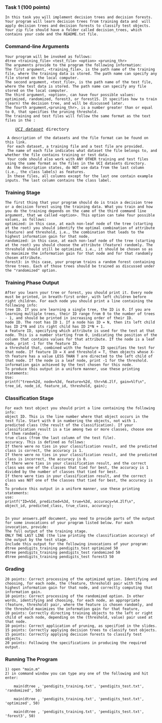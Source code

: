 ### Task 1 (100 points)

    In this task you will implement decision trees and decision forests. 
    Your program will learn decision trees from training data and  will apply decision trees and decision forests to classify test objects.
    Your zip file should have a folder called decision_trees, which contains your code and the README.txt file.

### Command-line Arguments

    Your program will be invoked as follows:
    dtree <training_file> <test_file> <option> <pruning_thr>
    The arguments provide to the program the following information:
    The first argument, <training_file>, is the path name of the training file, where the training data is stored. The path name can specify any file stored on the local computer.
    The second argument, <test_file>, is the path name of the test file, where the test data is stored. The path name can specify any file stored on the local computer.
    The third argument, <option>, can have four possible values: optimized, randomized, forest3, or forest15. It specifies how to train (learn) the decision tree, and will be discussed later.
    The fourth argument,<pruning_thr>, is a number greater than or equal to 0, that specifies the pruning threshold.
    The training and test files will follow the same format as the text files in the :
<pre>
    <i><a href="http://vlm1.uta.edu/~athitsos/courses/cse6363_spring2017/assignments/uci_datasets/">UCI dataset</a></i> directory
</pre>
 
     A description of the datasets and the file format can be found on this link. 
     For each dataset, a training file and a test file are provided. 
     The name of each file indicates what dataset the file belongs to, and whether the file contains training or test data. 
     Your code should also work with ANY OTHER training and test files using the same format as the files in the UCI datasets directory.
     As the description states, do NOT use data from the last column (i.e., the class labels) as features. 
     In these files, all columns except for the last one contain example inputs. The last column contains the class label.

### Training Stage

    The first thing that your program should do is train a decision tree or a decision forest using the training data. What you train and how you do the training depends on the came of the third command line argument, that we called <option>. This option can take four possible values, as follows:
    optimized: in this case, at each non-leaf node of the tree (starting at the root) you should identify the optimal combination of attribute (feature) and threshold, i.e., the combination that leads to the highest information gain for that node.
    randomized: in this case, at each non-leaf node of the tree (starting at the root) you should choose the attribute (feature) randomly. The threshold should still be optimized, i.e., it should be chosen so as to maximize the information gain for that node and for that randomly chosen attribute.
    forest3: in this case, your program trains a random forest containing three trees. Each of those trees should be trained as discussed under the "randomized" option.
   
### Training Phase Output

    After you learn your tree or forest, you should print it. Every node must be printed, in breath-first order, with left children before right children. For each node you should print a line containing the following info:
    tree ID. If you are learning a single tree, the ID is 0. If you are learning multiple trees, their ID range from 0 to the number of trees - 1, and should be printed in increasing order of their ID.
    node ID. The root has ID 1. If a node has ID = N, then its left child has ID 2*N and its right child has ID 2*N + 1.
    a feature ID, specifying which attribute is used for the test at that node. This is a number starting from 0, indicating the position of the column that contains values for that attribute. If the node is a leaf node, print -1 for the feature ID.
    a threshold that, combined with the feature ID specifies the test for that node. If feature ID = X and threshold = T, then objects whose X-th feature has a value LESS THAN T are directed to the left child of that node. If the node is a leaf node, print -1 for the threshold.
    information gain achieved by the test chosen for this node.
    To produce this output in a uniform manner, use these printing statements:
    Use:
    printf("tree=%2d, node=%3d, feature=%2d, thr=%6.2lf, gain=%lf\n", tree_id, node_id, feature_id, threshold, gain);


### Classification Stage

    For each test object you should print a line containing the following info:
    object ID. This is the line number where that object occurs in the test file. Start with 0 in numbering the objects, not with 1.
    predicted class (the result of the classification). If your classification result is a tie among two or more classes, choose one of them randomly.
    true class (from the last column of the test file).
    accuracy. This is defined as follows:
    If there were no ties in your classification result, and the predicted class is correct, the accuracy is 1.
    If there were no ties in your classification result, and the predicted class is incorrect, the accuracy is 0.
    If there were ties in your classification result, and the correct class was one of the classes that tied for best, the accuracy is 1 divided by the number of classes that tied for best.
    If there were ties in your classification result, and the correct class was NOT one of the classes that tied for best, the accuracy is 0.
    To produce this output in a uniform manner, use these printing statements:
    use:
    printf("ID=%5d, predicted=%3d, true=%3d, accuracy=%4.2lf\n", object_id, predicted_class, true_class, accuracy);


    In your answers.pdf document, you need to provide parts of the output for some invocations of your program listed below. For each invocation, provide:
    The full output of the training stage.
    ONLY THE LAST LINE (the line printing the classification accuracy) of the output by the test stage.
    Include this output for the following invocations of your program:
    dtree pendigits_training pendigits_test optimized 50
    dtree pendigits_training pendigits_test randomized 50
    dtree pendigits_training pendigits_test forest3 50
    
    
### Grading

    20 points: Correct processing of the optimized option. Identifying and choosing, for each node, the (feature, threshold) pair with the highest information gain for that node, and correctly computing that information gain.
    10 points: Correct processing of the randomized option. In other words, identifying and choosing, for each node, an appropriate (feature, threshold) pair, where the feature is chosen randomly, and the threshold maximizes the information gain for that feature,
    10 points: Correctly directing training objects to the left or right child of each node, depending on the (threshold, value) pair used at that node.
    10 points: Correct application of pruning, as specified in the slides.
    15 points: Correctly applying decision trees to classify test objects.
    15 points: Correctly applying decision forests to classify test objects.
    20 points: Following the specifications in producing the required output.
   
### Running The Program

    1) open "main.m"
    2) in command window you can type any one of the following and hit enter:

        main(dtree , 'pendigits_training.txt', 'pendigits_test.txt', 'randomized', 50)

        main(dtree , 'pendigits_training.txt', 'pendigits_test.txt', 'optimized', 50)

        main(dtree , 'pendigits_training.txt', 'pendigits_test.txt', 'forest3', 50)

